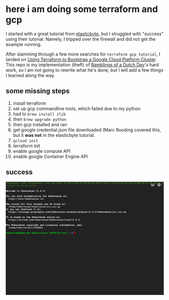 # here i am doing some terraform and gcp

I started with a great tutorial from [elasticbyte](https://blog.elasticbyte.net/getting-started-with-terraform-and-google-compute-engine/), but I struggled with "success" using their tutorial. Namely, I tripped over the firewall and did not get the example running.

After slamming through a few more searches for `terraform gcp tutorial`, I
landed on [Using Terraform to Bootstrap a Google Cloud Platform
Cluster](https://mrooding.me/using-terraform-to-bootstrap-a-google-cloud-platform-cluster-fb709d13f6f9).
This repo is my implementation (theft) of [Ramblings of a Dutch
Dev](https://mrooding.me/)'s hard work, so I am not going to rewrite what he's
done, but I will add a few things I learned along the way. 

## some missing steps

1. install terraform
1. set up gcp commandline tools, which failed due to my python
1. had to `brew install zlib`
1. then `brew upgrade python`
1. then gcp installed and ran
1. get google credential.json file downloaded (Marc Rooding covered this, but it
   **was not** in the elasticbyte tutorial.
1. `gcloud init`
1. terraform init
1. enable google compute API 
1. enable google Container Engine API 

## success

![success](images/success.png)




